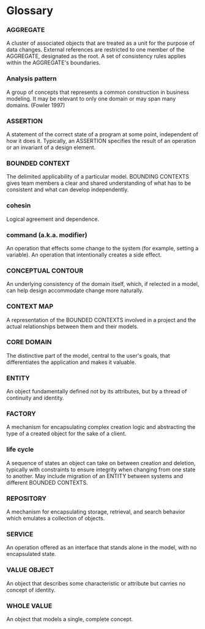 # Glossary

### AGGREGATE

A cluster of associated objects that are treated as a unit for the purpose of
data changes. External references are restricted to one member of the AGGREGATE,
designated as the root. A set of consistency rules applies within the
AGGREGATE's boundaries.

### Analysis pattern

A group of concepts that represents a common construction in business modeling.
It may be relevant to only one domain or may span many domains. (Fowler 1997)

### ASSERTION

A statement of the correct state of a program at some point, independent of how
it does it. Typically, an ASSERTION specifies the result of an operation or an
invariant of a design element.

### BOUNDED CONTEXT

The delimited applicability of a particular model. BOUNDING CONTEXTS gives team
members a clear and shared understanding of what has to be consistent and what
can develop independently.

### cohesin

Logical agreement and dependence.

### command (a.k.a. modifier)

An operation that effects some change to the system (for example, setting a
variable). An operation that intentionally creates a side effect.

### CONCEPTUAL CONTOUR

An underlying consistency of the domain itself, which, if relected in a model,
can help design accommodate change more naturally.

### CONTEXT MAP

A representation of the BOUNDED CONTEXTS involved in a project and the actual
relationships between them and their models.

### CORE DOMAIN

The distinctive part of the model, central to the user's goals, that
differentiates the application and makes it valuable.

### ENTITY

An object fundamentally defined not by its attributes, but by a thread of
continuity and identity.

### FACTORY

A mechanism for encapsulating complex creation logic and abstracting the type of
a created object for the sake of a client.

### life cycle

A sequence of states an object can take on between creation and deletion,
typically with constraints to ensure integrity when changing from one state to
another. May include migration of an ENTITY between systems and different
BOUNDED CONTEXTS.

### REPOSITORY

A mechanism for encapsulating storage, retrieval, and search behavior which
emulates a collection of objects.

### SERVICE

An operation offered as an interface that stands alone in the model, with no
encapsulated state.

### VALUE OBJECT

An object that describes some characteristic or attribute but carries no concept
of identity.

### WHOLE VALUE

An object that models a single, complete concept.
